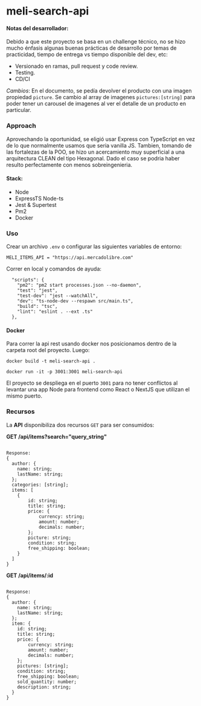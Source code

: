 # meli-search-api

#### Notas del desarrollador:

Debido a que este proyecto se basa en un challenge técnico, no se hizo mucho énfasis algunas buenas prácticas de desarrollo por temas de practicidad, tiempo de entrega vs tiempo disponible del dev, etc:

- Versionado en ramas, pull request y code review.
- Testing.
- CD/CI

$Cambios$:
En el documento, se pedía devolver el producto con una imagen propiedad `picture`. Se cambio al array de imagenes `pictures:[string]` para poder tener un carousel de imagenes al ver el detalle de un producto en particular.

### Approach

Aprovechando la oportunidad, se eligió usar Express con TypeScript en vez de lo que normalmente usamos que seria vanilla JS. Tambien, tomando de las fortalezas de la POO, se hizo un acercamiento muy superficial a una arquitectura CLEAN del tipo Hexagonal. Dado el caso se podria haber resulto perfectamente con menos sobreingenieria.

#### Stack:

- Node
- ExpressTS Node-ts
- Jest & Supertest
- Pm2
- Docker

### Uso

Crear un archivo `.env` o configurar las siguientes variables de entorno:

```
MELI_ITEMS_API = "https://api.mercadolibre.com"
```

Correr en local y comandos de ayuda:

```
  "scripts": {
    "pm2": "pm2 start processes.json --no-daemon",
    "test": "jest",
    "test-dev": "jest --watchAll",
    "dev": "ts-node-dev --respawn src/main.ts",
    "build": "tsc",
    "lint": "eslint . --ext .ts"
  },
```

#### Docker

Para correr la api rest usando docker nos posicionamos dentro de la carpeta root del proyecto. Luego:

`docker build -t meli-search-api . `

`docker run -it -p 3001:3001 meli-search-api  `

El proyecto se despliega en el puerto `3001` para no tener conflictos al levantar una app Node para frontend como React o NextJS que utilizan el mismo puerto.

### Recursos

La **API** disponibiliza dos recursos `GET` para ser consumidos:

**GET /api/items?search="query_string"**

```

Response:
{
  author: {
    name: string;
    lastName: string;
  };
  categories: [string];
  items: [
    {
        id: string;
        title: string;
        price: {
            currency: string;
            amount: number;
            decimals: number;
        };
        picture: string;
        condition: string;
        free_shipping: boolean;
    }
  ]
}
```

**GET /api/items/:id**

```

Response:
{
  author: {
    name: string;
    lastName: string;
  };
  item: {
    id: string;
    title: string;
    price: {
        currency: string;
        amount: number;
        decimals: number;
    };
    pictures: [string];
    condition: string;
    free_shipping: boolean;
    sold_quantity: number;
    description: string;
  }
}
```

